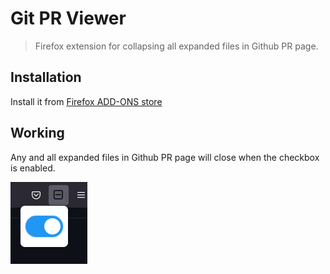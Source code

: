 # Git PR Viewer
> Firefox extension for collapsing all expanded files in Github PR page.

## Installation

Install it from [Firefox ADD-ONS store](https://addons.mozilla.org/en-US/firefox/addon/gitprviewer/)

## Working

Any and all expanded files in Github PR page will close when the checkbox is enabled.

![](ss.png)
